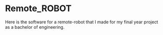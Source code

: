 # Remote_ROBOT
Here is the software for a remote-robot that I made for my final year project as a bachelor of engineering. 
